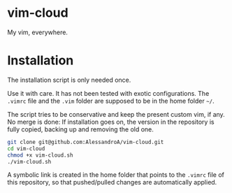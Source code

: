 vim-cloud
=========

My vim, everywhere.

# Installation

The installation script is only needed once.

Use it with care. It has not been tested with exotic configurations. The
`.vimrc` file and the `.vim` folder are supposed to be in the home folder `~/`.

The script tries to be conservative and keep the present custom vim, if any. No
merge is done: If installation goes on, the version in the repository is
fully copied, backing up and removing the old one.

```bash
git clone git@github.com:AlessandroA/vim-cloud.git
cd vim-cloud
chmod +x vim-cloud.sh
./vim-cloud.sh
```

A symbolic link is created in the home folder that points to the `.vimrc` file
of this repository, so that pushed/pulled changes are automatically applied.

